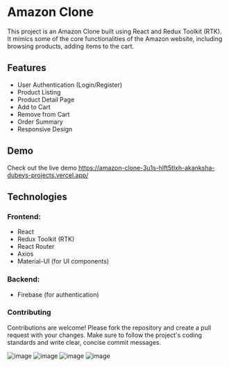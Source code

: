 # Amazon Clone

This project is an Amazon Clone built using React and Redux Toolkit (RTK). It mimics some of the core functionalities of the Amazon website, including browsing products, adding items to the cart.

## Features

- User Authentication (Login/Register)
- Product Listing
- Product Detail Page
- Add to Cart
- Remove from Cart
- Order Summary
- Responsive Design

## Demo

Check out the live demo https://amazon-clone-3u1s-hlft5tlxh-akanksha-dubeys-projects.vercel.app/

## Technologies
### Frontend:

- React
- Redux Toolkit (RTK)
- React Router
- Axios
- Material-UI (for UI components)
### Backend:

- Firebase (for authentication)
### Contributing
Contributions are welcome! Please fork the repository and create a pull request with your changes. Make sure to follow the project's coding standards and write clear, concise commit messages.

![image](https://github.com/akanksha-18/Amazon_Clone/assets/76443240/9d71b0b4-ff8d-4c93-af6c-d24979734160)
![image](https://github.com/akanksha-18/Amazon_Clone/assets/76443240/952d9b0b-638b-4208-aca7-809c9636d830)
![image](https://github.com/akanksha-18/Amazon_Clone/assets/76443240/f012d96d-2d59-440a-ad02-1114e9553cd3)
![image](https://github.com/akanksha-18/Amazon_Clone/assets/76443240/c9019ad3-e4c7-4e6c-9ac4-b74c8001ccad)






